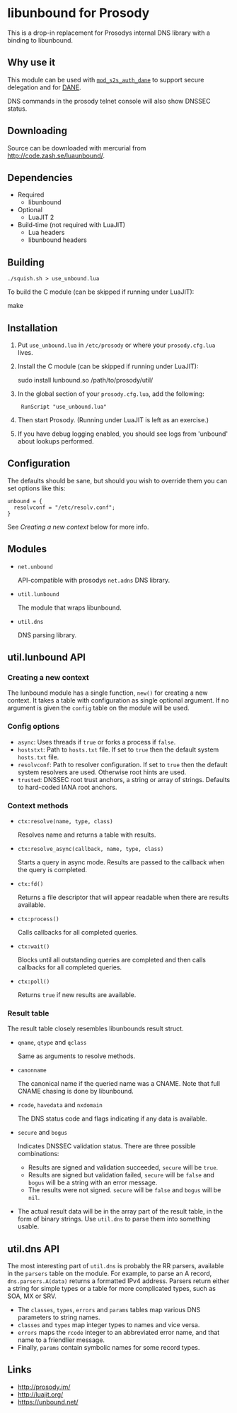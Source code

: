 libunbound for Prosody
======================

This is a drop-in replacement for Prosodys internal DNS library with a
binding to libunbound.

Why use it
----------

This module can be used with [`mod_s2s_auth_dane`][daneplugin] to support secure
delegation and for [DANE][].

DNS commands in the prosody telnet console will also show DNSSEC status.

Downloading
-----------

Source can be downloaded with mercurial from <http://code.zash.se/luaunbound/>.

Dependencies
------------

* Required
  * libunbound
* Optional
  * LuaJIT 2
* Build-time (not required with LuaJIT)
  * Lua headers
  * libunbound headers

Building
--------

`./squish.sh > use_unbound.lua`

To build the C module (can be skipped if running under LuaJIT):

  make

Installation
------------

1. Put `use_unbound.lua` in `/etc/prosody` or where your `prosody.cfg.lua` lives.

2. Install the C module (can be skipped if running under LuaJIT):

    sudo install lunbound.so /path/to/prosody/util/

3. In the global section of your `prosody.cfg.lua`, add the following:

		RunScript "use_unbound.lua"

4. Then start Prosody.  (Running under LuaJIT is left as an exercise.)
5. If you have debug logging enabled, you should see logs from 'unbound' about
  lookups performed.

Configuration
-------------

The defaults should be sane, but should you wish to override them
you can set options like this:

    unbound = {
      resolvconf = "/etc/resolv.conf";
    }

See *Creating a new context* below for more info.


Modules
-------

* `net.unbound`

  API-compatible with prosodys `net.adns` DNS library.

* `util.lunbound`

  The module that wraps libunbound.

* `util.dns`

  DNS parsing library.

util.lunbound API
-----------------

### Creating a new context

The lunbound module has a single function, `new()` for creating a new
context.  It takes a table with configuration as single optional
argument.  If no argument is given the `config` table on the module will
be used.

### Config options

* `async`: Uses threads if `true` or forks a process if `false`.
* `hoststxt`: Path to `hosts.txt` file.  If set to `true` then the
  default system `hosts.txt` file.
* `resolvconf`: Path to resolver configuration.  If set to `true` then
  the default system resolvers are used.  Otherwise root hints are used.
* `trusted`: DNSSEC root trust anchors, a string or array of strings.
  Defaults to hard-coded IANA root anchors.

### Context methods

* `ctx:resolve(name, type, class)`

  Resolves name and returns a table with results.

* `ctx:resolve_async(callback, name, type, class)`

  Starts a query in async mode.  Results are passed to the
  callback when the query is completed.

* `ctx:fd()`

  Returns a file descriptor that will appear readable when there
  are results available.

* `ctx:process()`

  Calls callbacks for all completed queries.

* `ctx:wait()`

  Blocks until all outstanding queries are completed and then
  calls callbacks for all completed queries.

* `ctx:poll()`

  Returns `true` if new results are available.

### Result table

The result table closely resembles libunbounds result struct.

* `qname`, `qtype` and `qclass`

  Same as arguments to resolve methods.

* `canonname`

  The canonical name if the queried name was a CNAME.  Note that
  full CNAME chasing is done by libunbound.

* `rcode`, `havedata` and `nxdomain`

  The DNS status code and flags indicating if any data is available.

* `secure` and `bogus`

  Indicates DNSSEC validation status.  There are three possible combinations:

  * Results are signed and validation succeeded, `secure`
    will be `true`.
  * Results are signed but validation failed, `secure` will
    be `false` and `bogus` will be a string with an error
    message.
  * The results were not signed.  `secure` will be `false`
    and `bogus` will be `nil`.

* The actual result data will be in the array part of the result table,
  in the form of binary strings.  Use `util.dns` to parse them into
  something usable.

util.dns API
------------

The most interesting part of `util.dns` is probably the RR parsers,
available in the `parsers` table on the module.  For example, to parse
an A record, `dns.parsers.A(data)` returns a formatted IPv4 address.
Parsers return either a string for simple types or a table for more
complicated types, such as SOA, MX or SRV.

* The `classes`, `types`, `errors` and `params` tables map
  various DNS parameters to string names.
* `classes` and `types` map integer types to names and vice
  versa.
* `errors` maps the `rcode` integer to an abbreviated error
  name, and that name to a friendlier message.
* Finally, `params` contain symbolic names for some record
  types.

Links
-----

* <http://prosody.im/>
* <http://luajit.org/>
* <https://unbound.net/>

[daneplugin]: http://code.google.com/p/prosody-modules/wiki/mod_s2s_auth_dane
[DANE]: http://tools.ietf.org/html/rfc6698
